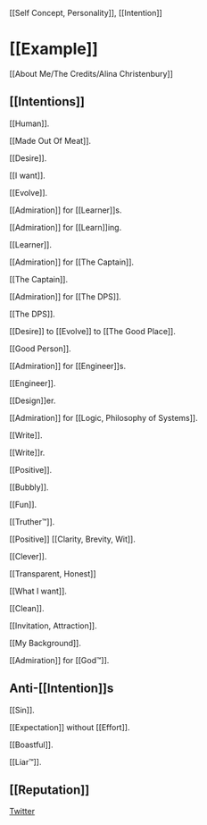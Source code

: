 [[Self Concept, Personality]], [[Intention]]

[[Example]]
===

[[About Me/The Credits/Alina Christenbury]]

[[Intentions]]
---

[[Human]].

[[Made Out Of Meat]].

[[Desire]].

[[I want]].

[[Evolve]].

[[Admiration]] for [[Learner]]s.

[[Admiration]] for [[Learn]]ing.

[[Learner]].

[[Admiration]] for [[The Captain]].

[[The Captain]].

[[Admiration]] for [[The DPS]].

[[The DPS]].

[[Desire]] to [[Evolve]] to [[The Good Place]].

[[Good Person]].

[[Admiration]] for [[Engineer]]s.

[[Engineer]].

[[Design]]er.

[[Admiration]] for [[Logic, Philosophy of Systems]].

[[Write]].

[[Write]]r.

[[Positive]].

[[Bubbly]].

[[Fun]].

[[Truther™]].

[[Positive]] [[Clarity, Brevity, Wit]].

[[Clever]].

[[Transparent, Honest]]

[[What I want]].

[[Clean]].

[[Invitation, Attraction]].

[[My Background]].

[[Admiration]] for [[God™]].

Anti-[[Intention]]s
---

[[Sin]].

[[Expectation]] without [[Effort]].

[[Boastful]].

[[Liar™]].

[[Reputation]]
---
[Twitter](https://twitter.com/AlinaWithAFace)